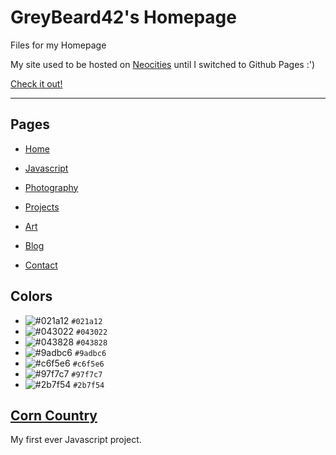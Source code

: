 # GreyBeard42's Homepage

Files for my Homepage

My site used to be hosted on [Neocities](https://neocities.org) until I switched to Github Pages :')

[Check it out!](https://greybeard42.github.io)

---

## Pages

- [Home](https://greybeard42.github.io)

- [Javascript](https://greybeard42.github.io/javascript)

- [Photography](https://greybeard42.github.io/photography)

- [Projects](https://greybeard42.github.io/projects)

- [Art](https://greybeard42.github.io/art)

- [Blog](https://greybeard42.github.io/blog)

- [Contact](https://greybeard42.github.io/contact)

## Colors

- ![#021a12](https://placehold.co/15x15/021a12/021a12.png) `#021a12`
- ![#043022](https://placehold.co/15x15/043022/043022.png) `#043022`
- ![#043828](https://placehold.co/15x15/043828/043828.png)
`#043828`
- ![#9adbc6](https://placehold.co/15x15/9adbc6/9adbc6.png) `#9adbc6`
- ![#c6f5e6](https://placehold.co/15x15/c6f5e6/c6f5e6.png) `#c6f5e6`
- ![#97f7c7](https://placehold.co/15x15/97f7c7/97f7c7.png) `#97f7c7`
- ![#2b7f54](https://placehold.co/15x15/2b7f54/2b7f54.png) `#2b7f54`

## [Corn Country](https://greybeard42.github.io/corncountry/game)

My first ever Javascript project.